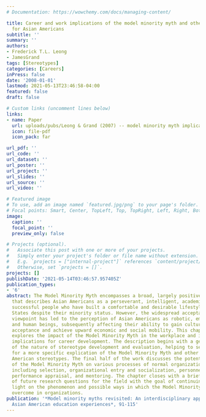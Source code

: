 ```yaml
---
# Documentation: https://wowchemy.com/docs/managing-content/

title: Career and work implications of the model minority myth and other stereotypes
  for Asian Americans
subtitle: ''
summary: ''
authors:
- Frederick T.L. Leong
- JamesGrand
tags: [Stereotypes]
categories: [Careers]
inPress: false
date: '2008-01-01'
lastmod: 2021-05-13T23:46:58-04:00
featured: false
draft: false

# Custom links (uncomment lines below)
links:
- name: Paper
  url: uploads/pubs/Leong & Grand (2007) -- model minority myth implications for careers and work.pdf
  icon: file-pdf
  icon_pack: far

url_pdf: ''
url_code: ''
url_dataset: ''
url_poster: ''
url_project: ''
url_slides: ''
url_source: ''
url_video: ''

# Featured image
# To use, add an image named `featured.jpg/png` to your page's folder.
# Focal points: Smart, Center, TopLeft, Top, TopRight, Left, Right, BottomLeft, Bottom, BottomRight.
image:
  caption: ''
  focal_point: ''
  preview_only: false

# Projects (optional).
#   Associate this post with one or more of your projects.
#   Simply enter your project's folder or file name without extension.
#   E.g. `projects = ["internal-project"]` references `content/project/deep-learning/index.md`.
#   Otherwise, set `projects = []`.
projects: []
publishDate: '2021-05-14T03:46:57.957405Z'
publication_types:
- '6'
abstract: The Model Minority Myth encompasses a broad, largely positive stereotype
  that describes Asian Americans as a perseverant, intelligent, academically and socioeconomically
  successful people who have built a comfortable and desirable lifestyle in the United
  States despite their minority status. However, the widespread acceptance of this
  viewpoint has led to the perception of Asian Americans as robotic, emotionless workers
  and human beings, subsequently affecting their ability to gain cultural and societal
  acceptance and achieve upward economic and social mobility. This chapter specifically
  explores the impact of the Model Minority Myth in the workplace and its resulting
  implications for career development. The description begins with a general discussion
  of the nature of stereotype development and evaluation, helping to set the stage
  for a more specific explication of the Model Minority Myth and other relevant Asian
  American stereotypes. The final half of the work discusses the potential consequences
  of the Model Minority Myth on various processes of normal organizational functioning,
  including selection, organizational entry and socialization, personnel training,
  performance appraisal, and mentoring. The chapter closes with a brief discussion
  of future research questions for the field with the goal of continuing to shed new
  light on the phenomenon and possible ways in which the Model Minority Myth can be
  overcome in organizations.
publication: '*Model minority myths revisited: An interdisciplinary approach to demystifying
  Asian American education experiences*, 91-115'
---
```

